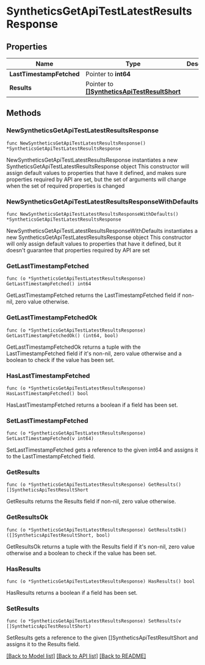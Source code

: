 # SyntheticsGetApiTestLatestResultsResponse

## Properties

Name | Type | Description | Notes
------------ | ------------- | ------------- | -------------
**LastTimestampFetched** | Pointer to **int64** |  | [optional] 
**Results** | Pointer to [**[]SyntheticsApiTestResultShort**](SyntheticsAPITestResultShort.md) |  | [optional] 

## Methods

### NewSyntheticsGetApiTestLatestResultsResponse

`func NewSyntheticsGetApiTestLatestResultsResponse() *SyntheticsGetApiTestLatestResultsResponse`

NewSyntheticsGetApiTestLatestResultsResponse instantiates a new SyntheticsGetApiTestLatestResultsResponse object
This constructor will assign default values to properties that have it defined,
and makes sure properties required by API are set, but the set of arguments
will change when the set of required properties is changed

### NewSyntheticsGetApiTestLatestResultsResponseWithDefaults

`func NewSyntheticsGetApiTestLatestResultsResponseWithDefaults() *SyntheticsGetApiTestLatestResultsResponse`

NewSyntheticsGetApiTestLatestResultsResponseWithDefaults instantiates a new SyntheticsGetApiTestLatestResultsResponse object
This constructor will only assign default values to properties that have it defined,
but it doesn't guarantee that properties required by API are set

### GetLastTimestampFetched

`func (o *SyntheticsGetApiTestLatestResultsResponse) GetLastTimestampFetched() int64`

GetLastTimestampFetched returns the LastTimestampFetched field if non-nil, zero value otherwise.

### GetLastTimestampFetchedOk

`func (o *SyntheticsGetApiTestLatestResultsResponse) GetLastTimestampFetchedOk() (int64, bool)`

GetLastTimestampFetchedOk returns a tuple with the LastTimestampFetched field if it's non-nil, zero value otherwise
and a boolean to check if the value has been set.

### HasLastTimestampFetched

`func (o *SyntheticsGetApiTestLatestResultsResponse) HasLastTimestampFetched() bool`

HasLastTimestampFetched returns a boolean if a field has been set.

### SetLastTimestampFetched

`func (o *SyntheticsGetApiTestLatestResultsResponse) SetLastTimestampFetched(v int64)`

SetLastTimestampFetched gets a reference to the given int64 and assigns it to the LastTimestampFetched field.

### GetResults

`func (o *SyntheticsGetApiTestLatestResultsResponse) GetResults() []SyntheticsApiTestResultShort`

GetResults returns the Results field if non-nil, zero value otherwise.

### GetResultsOk

`func (o *SyntheticsGetApiTestLatestResultsResponse) GetResultsOk() ([]SyntheticsApiTestResultShort, bool)`

GetResultsOk returns a tuple with the Results field if it's non-nil, zero value otherwise
and a boolean to check if the value has been set.

### HasResults

`func (o *SyntheticsGetApiTestLatestResultsResponse) HasResults() bool`

HasResults returns a boolean if a field has been set.

### SetResults

`func (o *SyntheticsGetApiTestLatestResultsResponse) SetResults(v []SyntheticsApiTestResultShort)`

SetResults gets a reference to the given []SyntheticsApiTestResultShort and assigns it to the Results field.


[[Back to Model list]](../README.md#documentation-for-models) [[Back to API list]](../README.md#documentation-for-api-endpoints) [[Back to README]](../README.md)


